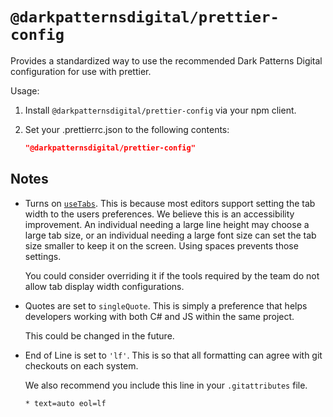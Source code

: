 # `@darkpatternsdigital/prettier-config`

Provides a standardized way to use the recommended Dark Patterns Digital
configuration for use with prettier.

Usage:

1. Install `@darkpatternsdigital/prettier-config` via your npm client.
2. Set your .prettierrc.json to the following contents:

	```json
	"@darkpatternsdigital/prettier-config"
	```

## Notes

- Turns on [`useTabs`][use-tabs]. This is because most editors support setting
  the tab width to the users preferences. We believe this is an accessibility
  improvement. An individual needing a large line height may choose a large tab
  size, or an individual needing a large font size can set the tab size smaller
  to keep it on the screen. Using spaces prevents those settings.

  You could consider overriding it if the tools required by the team do not
  allow tab display width configurations.

- Quotes are set to `singleQuote`. This is simply a preference that helps
  developers working with both C# and JS within the same project.

  This could be changed in the future.

- End of Line is set to `'lf'`. This is so that all formatting can agree with
  git checkouts on each system.

  We also recommend you include this line in your `.gitattributes` file.

  ```txt
  * text=auto eol=lf
  ```

[use-tabs]: https://prettier.io/docs/en/options.html#tabs